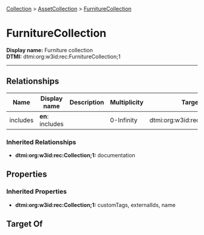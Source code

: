 [Collection](../Collection.md) > [AssetCollection](AssetCollection.md) > [FurnitureCollection](.)
# FurnitureCollection

**Display name:** Furniture collection<br />
**DTMI:** dtmi:org:w3id:rec:FurnitureCollection;1

---
## Relationships
|Name|Display name|Description|Multiplicity|Target|Properties|Writable|
|-|-|-|-|-|-|-|
|includes|**en**: includes||0-Infinity|dtmi:org:w3id:rec:Furniture;1||True|
### Inherited Relationships
* **dtmi:org:w3id:rec:Collection;1:** documentation
## Properties
### Inherited Properties
* **dtmi:org:w3id:rec:Collection;1:** customTags, externalIds, name
## Target Of
